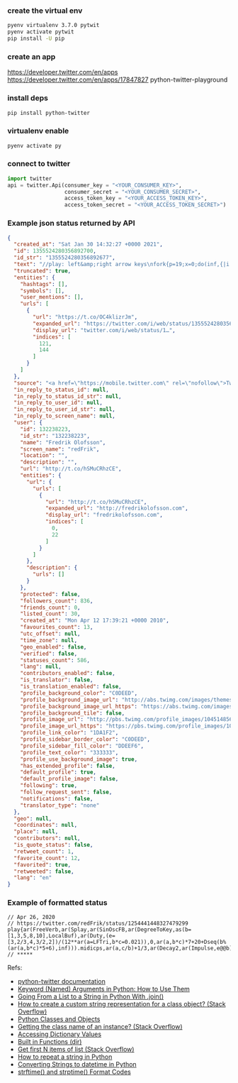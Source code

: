 ### create the virtual env
```sh
pyenv virtualenv 3.7.0 pytwit
pyenv activate pytwit
pip install -U pip
```

### create an app
https://developer.twitter.com/en/apps
https://developer.twitter.com/en/apps/17847827
python-twitter-playground

### install deps
```sh
pip install python-twitter
```

### virtualenv enable
```sh
pyenv activate py
```

### connect to twitter
```python
import twitter
api = twitter.Api(consumer_key = "<YOUR_CONSUMER_KEY>",
                  consumer_secret = "<YOUR_CONSUMER_SECRET>",
                  access_token_key = "<YOUR_ACCESS_TOKEN_KEY>",
                  access_token_secret = "<YOUR_ACCESS_TOKEN_SECRET>")
```

### Example json status returned by API

```json
{
  "created_at": "Sat Jan 30 14:32:27 +0000 2021",
  "id": 1355524280356892700,
  "id_str": "1355524280356892677",
  "text": "//play: left&amp;right arrow keys\nfork{p=19;x=0;do(inf,{|i|if(i%99==0,{postln('score: '++div(i,99))});t=cos(i/5)/5+cos(… https://t.co/OC4klizrJm",
  "truncated": true,
  "entities": {
    "hashtags": [],
    "symbols": [],
    "user_mentions": [],
    "urls": [
      {
        "url": "https://t.co/OC4klizrJm",
        "expanded_url": "https://twitter.com/i/web/status/1355524280356892677",
        "display_url": "twitter.com/i/web/status/1…",
        "indices": [
          121,
          144
        ]
      }
    ]
  },
  "source": "<a href=\"https://mobile.twitter.com\" rel=\"nofollow\">Twitter Web App</a>",
  "in_reply_to_status_id": null,
  "in_reply_to_status_id_str": null,
  "in_reply_to_user_id": null,
  "in_reply_to_user_id_str": null,
  "in_reply_to_screen_name": null,
  "user": {
    "id": 132238223,
    "id_str": "132238223",
    "name": "Fredrik Olofsson",
    "screen_name": "redFrik",
    "location": "",
    "description": "",
    "url": "http://t.co/hSMuCRhzCE",
    "entities": {
      "url": {
        "urls": [
          {
            "url": "http://t.co/hSMuCRhzCE",
            "expanded_url": "http://fredrikolofsson.com",
            "display_url": "fredrikolofsson.com",
            "indices": [
              0,
              22
            ]
          }
        ]
      },
      "description": {
        "urls": []
      }
    },
    "protected": false,
    "followers_count": 836,
    "friends_count": 0,
    "listed_count": 30,
    "created_at": "Mon Apr 12 17:39:21 +0000 2010",
    "favourites_count": 13,
    "utc_offset": null,
    "time_zone": null,
    "geo_enabled": false,
    "verified": false,
    "statuses_count": 586,
    "lang": null,
    "contributors_enabled": false,
    "is_translator": false,
    "is_translation_enabled": false,
    "profile_background_color": "C0DEED",
    "profile_background_image_url": "http://abs.twimg.com/images/themes/theme1/bg.png",
    "profile_background_image_url_https": "https://abs.twimg.com/images/themes/theme1/bg.png",
    "profile_background_tile": false,
    "profile_image_url": "http://pbs.twimg.com/profile_images/1045148567/block01-streck12_normal.gif",
    "profile_image_url_https": "https://pbs.twimg.com/profile_images/1045148567/block01-streck12_normal.gif",
    "profile_link_color": "1DA1F2",
    "profile_sidebar_border_color": "C0DEED",
    "profile_sidebar_fill_color": "DDEEF6",
    "profile_text_color": "333333",
    "profile_use_background_image": true,
    "has_extended_profile": false,
    "default_profile": true,
    "default_profile_image": false,
    "following": true,
    "follow_request_sent": false,
    "notifications": false,
    "translator_type": "none"
  },
  "geo": null,
  "coordinates": null,
  "place": null,
  "contributors": null,
  "is_quote_status": false,
  "retweet_count": 1,
  "favorite_count": 12,
  "favorited": true,
  "retweeted": false,
  "lang": "en"
}
```


### Example of formatted status

    // Apr 26, 2020
    // https://twitter.com/redFrik/status/1254441448327479299
    play{ar(FreeVerb,ar(Splay,ar(SinOscFB,ar(DegreeToKey,as(b=[1,3,5,8,10],LocalBuf),ar(Duty,(e=[3,2/3,4,3/2,2])/(12**ar(a=LFTri,b*c=0.021)),0,ar(a,b*c)*7+20+Dseq(b%(ar(a,b*c)*5+6),inf))).midicps,ar(a,c/b)+1/3,ar(Decay2,ar(Impulse,e@@b),c,d=ar(a,b/999)%1)*d)),0.1,1)}
    // *****



Refs:
* [python-twitter documentation](https://python-twitter.readthedocs.io/en/latest/)
* [Keyword (Named) Arguments in Python: How to Use Them](https://treyhunner.com/2018/04/keyword-arguments-in-python/)
* [Going From a List to a String in Python With .join()](https://realpython.com/python-string-split-concatenate-join/#going-from-a-list-to-a-string-in-python-with-join)
* [How to create a custom string representation for a class object? (Stack Overflow)](https://stackoverflow.com/a/4932466)
* [Python Classes and Objects](https://www.geeksforgeeks.org/python-classes-and-objects/)
* [Getting the class name of an instance? (Stack Overflow)](https://stackoverflow.com/a/511059)
* [Accessing Dictionary Values](https://realpython.com/python-dicts/#accessing-dictionary-values)
* [Built in Functions (dir)](https://docs.python.org/3/library/functions.html#dir)
* [Get first N items of list (Stack Overflow)](https://stackoverflow.com/a/41284450)
* [How to repeat a string in Python](https://www.kite.com/python/answers/how-to-repeat-a-string-in-python)
* [Converting Strings to datetime in Python](https://stackabuse.com/converting-strings-to-datetime-in-python/)
* [strftime() and strptime() Format Codes](https://docs.python.org/3/library/datetime.html#strftime-and-strptime-format-codes)



